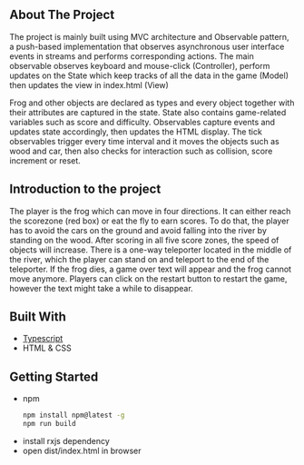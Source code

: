 ## About The Project
The project is mainly built using MVC architecture and Observable pattern, a push-based
implementation that observes asynchronous user interface events in streams and performs
corresponding actions. The main observable observes keyboard and mouse-click
(Controller), perform updates on the State which keep tracks of all the data in the game
(Model) then updates the view in index.html (View)

Frog and other objects are declared as types and every object together with their attributes
are captured in the state. State also contains game-related variables such as score and
difficulty. Observables capture events and updates state accordingly, then updates the HTML
display. The tick observables trigger every time interval and it moves the objects such as
wood and car, then also checks for interaction such as collision, score increment or reset.

## Introduction to the project
The player is the frog which can move in four directions. It can either reach the scorezone
(red box) or eat the fly to earn scores. To do that, the player has to avoid the cars on the
ground and avoid falling into the river by standing on the wood. After scoring in all five score
zones, the speed of objects will increase. There is a one-way teleporter located in the
middle of the river, which the player can stand on and teleport to the end of the teleporter. If
the frog dies, a game over text will appear and the frog cannot move anymore. Players can
click on the restart button to restart the game, however the text might take a while to
disappear.

## Built With
* [Typescript][ts-url]
* HTML & CSS

## Getting Started
* npm
  ```sh
  npm install npm@latest -g
  npm run build
  ```
* install rxjs dependency
* open dist/index.html in browser




[ts-url]: https://www.typescriptlang.org/
